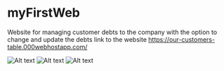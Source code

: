 # myFirstWeb
Website for managing customer debts to the company with the option to change and update the debts
link to the website
https://our-customers-table.000webhostapp.com/



![Alt text](https://raw.githubusercontent.com/inaveh/myFirstWeb/p1.jpg)
![Alt text](https://raw.githubusercontent.com/inaveh/myFirstWeb/p2.jpg)
![Alt text](https://raw.githubusercontent.com/inaveh/miniProject/master/units.jpg)
